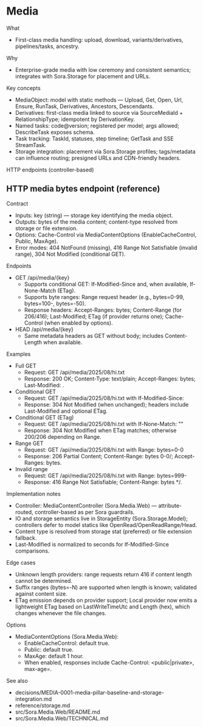 # Media

What
- First-class media handling: upload, download, variants/derivatives, pipelines/tasks, ancestry.

Why
- Enterprise-grade media with low ceremony and consistent semantics; integrates with Sora.Storage for placement and URLs.

Key concepts
- MediaObject<T>: model with static methods — Upload, Get, Open, Url, Ensure, RunTask, Derivatives, Ancestors, Descendants.
- Derivatives: first-class media linked to source via SourceMediaId + RelationshipType; idempotent by DerivationKey.
- Named tasks: code@version; registered per model; args allowed; DescribeTask exposes schema.
- Task tracking: TaskId, statuses, step timeline; GetTask and SSE StreamTask.
- Storage integration: placement via Sora.Storage profiles; tags/metadata can influence routing; presigned URLs and CDN-friendly headers.

HTTP endpoints (controller-based)
## HTTP media bytes endpoint (reference)

Contract
- Inputs: key (string) — storage key identifying the media object.
- Outputs: bytes of the media content; content-type resolved from storage or file extension.
- Options: Cache-Control via MediaContentOptions (EnableCacheControl, Public, MaxAge).
- Error modes: 404 NotFound (missing), 416 Range Not Satisfiable (invalid range), 304 Not Modified (conditional GET).

Endpoints
- GET /api/media/{key}
	- Supports conditional GET: If-Modified-Since and, when available, If-None-Match (ETag).
	- Supports byte ranges: Range request header (e.g., bytes=0-99, bytes=100-, bytes=-50).
	- Response headers: Accept-Ranges: bytes; Content-Range (for 206/416); Last-Modified; ETag (if provider returns one); Cache-Control (when enabled by options).
- HEAD /api/media/{key}
	- Same metadata headers as GET without body; includes Content-Length when available.

Examples
- Full GET
	- Request: GET /api/media/2025/08/hi.txt
	- Response: 200 OK; Content-Type: text/plain; Accept-Ranges: bytes; Last-Modified: <rfc1123>.
- Conditional GET
	- Request: GET /api/media/2025/08/hi.txt with If-Modified-Since: <rfc1123>
	- Response: 304 Not Modified (when unchanged); headers include Last-Modified and optional ETag.
 - Conditional GET (ETag)
	- Request: GET /api/media/2025/08/hi.txt with If-None-Match: "<etag>"
	- Response: 304 Not Modified when ETag matches; otherwise 200/206 depending on Range.
- Range GET
	- Request: GET /api/media/2025/08/hi.txt with Range: bytes=0-0
	- Response: 206 Partial Content; Content-Range: bytes 0-0/<total>; Accept-Ranges: bytes.
- Invalid range
	- Request: GET /api/media/2025/08/hi.txt with Range: bytes=999-
	- Response: 416 Range Not Satisfiable; Content-Range: bytes */<total>.

Implementation notes
- Controller: MediaContentController<TEntity> (Sora.Media.Web) — attribute-routed, controller-based as per Sora guardrails.
- IO and storage semantics live in StorageEntity<TEntity> (Sora.Storage.Model); controllers defer to model statics like OpenRead/OpenReadRange/Head.
- Content type is resolved from storage stat (preferred) or file extension fallback.
- Last-Modified is normalized to seconds for If-Modified-Since comparisons.

Edge cases
- Unknown length providers: range requests return 416 if content length cannot be determined.
- Suffix ranges (bytes=-N) are supported when length is known; validated against content size.
- ETag emission depends on provider support; Local provider now emits a lightweight ETag based on LastWriteTimeUtc and Length (hex), which changes whenever the file changes.

Options
- MediaContentOptions (Sora.Media.Web):
	- EnableCacheControl: default true.
	- Public: default true.
	- MaxAge: default 1 hour.
	- When enabled, responses include Cache-Control: <public|private>, max-age=<seconds>.

See also
- decisions/MEDIA-0001-media-pillar-baseline-and-storage-integration.md
- reference/storage.md
 - src/Sora.Media.Web/README.md
 - src/Sora.Media.Web/TECHNICAL.md
